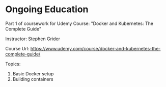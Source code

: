 # Ongoing Education

Part 1 of coursework for Udemy Course: "Docker and Kubernetes: The Complete Guide"

Instructor: Stephen Grider

Course Url: https://www.udemy.com/course/docker-and-kubernetes-the-complete-guide/

Topics:
  1. Basic Docker setup
  2. Building containers

